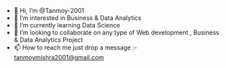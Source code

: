 - 👋 Hi, I’m @Tanmoy-2001
- 👀 I’m interested in Business & Data Analytics
- 🌱 I’m currently learning Data Science
- 💞️ I’m looking to collaborate on any type of Web development , Business & Data Analytics Project
- 📫 How to reach me just drop a message :- tanmoymishra2001@gmail.com

<!---
Tanmoy-2001/Tanmoy-2001 is a ✨ special ✨ repository because its `README.md` (this file) appears on your GitHub profile.
You can click the Preview link to take a look at your changes.
--->
